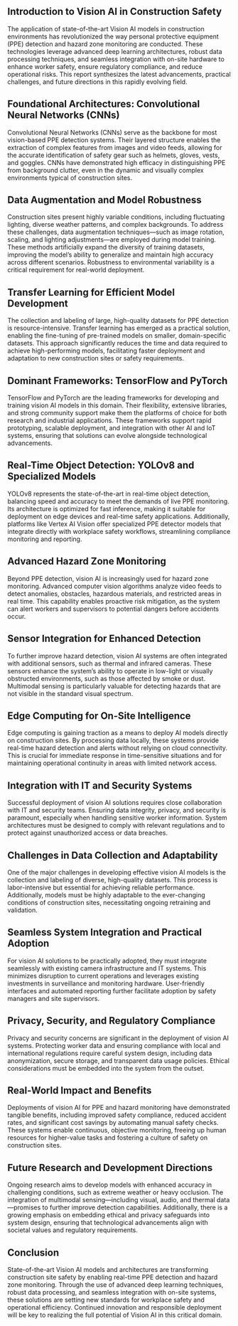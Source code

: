 ## Introduction to Vision AI in Construction Safety
The application of state-of-the-art Vision AI models in construction environments has revolutionized the way personal protective equipment (PPE) detection and hazard zone monitoring are conducted. These technologies leverage advanced deep learning architectures, robust data processing techniques, and seamless integration with on-site hardware to enhance worker safety, ensure regulatory compliance, and reduce operational risks. This report synthesizes the latest advancements, practical challenges, and future directions in this rapidly evolving field.

## Foundational Architectures: Convolutional Neural Networks (CNNs)
Convolutional Neural Networks (CNNs) serve as the backbone for most vision-based PPE detection systems. Their layered structure enables the extraction of complex features from images and video feeds, allowing for the accurate identification of safety gear such as helmets, gloves, vests, and goggles. CNNs have demonstrated high efficacy in distinguishing PPE from background clutter, even in the dynamic and visually complex environments typical of construction sites.

## Data Augmentation and Model Robustness
Construction sites present highly variable conditions, including fluctuating lighting, diverse weather patterns, and complex backgrounds. To address these challenges, data augmentation techniques—such as image rotation, scaling, and lighting adjustments—are employed during model training. These methods artificially expand the diversity of training datasets, improving the model’s ability to generalize and maintain high accuracy across different scenarios. Robustness to environmental variability is a critical requirement for real-world deployment.

## Transfer Learning for Efficient Model Development
The collection and labeling of large, high-quality datasets for PPE detection is resource-intensive. Transfer learning has emerged as a practical solution, enabling the fine-tuning of pre-trained models on smaller, domain-specific datasets. This approach significantly reduces the time and data required to achieve high-performing models, facilitating faster deployment and adaptation to new construction sites or safety requirements.

## Dominant Frameworks: TensorFlow and PyTorch
TensorFlow and PyTorch are the leading frameworks for developing and training vision AI models in this domain. Their flexibility, extensive libraries, and strong community support make them the platforms of choice for both research and industrial applications. These frameworks support rapid prototyping, scalable deployment, and integration with other AI and IoT systems, ensuring that solutions can evolve alongside technological advancements.

## Real-Time Object Detection: YOLOv8 and Specialized Models
YOLOv8 represents the state-of-the-art in real-time object detection, balancing speed and accuracy to meet the demands of live PPE monitoring. Its architecture is optimized for fast inference, making it suitable for deployment on edge devices and real-time safety applications. Additionally, platforms like Vertex AI Vision offer specialized PPE detector models that integrate directly with workplace safety workflows, streamlining compliance monitoring and reporting.

## Advanced Hazard Zone Monitoring
Beyond PPE detection, vision AI is increasingly used for hazard zone monitoring. Advanced computer vision algorithms analyze video feeds to detect anomalies, obstacles, hazardous materials, and restricted areas in real time. This capability enables proactive risk mitigation, as the system can alert workers and supervisors to potential dangers before accidents occur.

## Sensor Integration for Enhanced Detection
To further improve hazard detection, vision AI systems are often integrated with additional sensors, such as thermal and infrared cameras. These sensors enhance the system’s ability to operate in low-light or visually obstructed environments, such as those affected by smoke or dust. Multimodal sensing is particularly valuable for detecting hazards that are not visible in the standard visual spectrum.

## Edge Computing for On-Site Intelligence
Edge computing is gaining traction as a means to deploy AI models directly on construction sites. By processing data locally, these systems provide real-time hazard detection and alerts without relying on cloud connectivity. This is crucial for immediate response in time-sensitive situations and for maintaining operational continuity in areas with limited network access.

## Integration with IT and Security Systems
Successful deployment of vision AI solutions requires close collaboration with IT and security teams. Ensuring data integrity, privacy, and security is paramount, especially when handling sensitive worker information. System architectures must be designed to comply with relevant regulations and to protect against unauthorized access or data breaches.

## Challenges in Data Collection and Adaptability
One of the major challenges in developing effective vision AI models is the collection and labeling of diverse, high-quality datasets. This process is labor-intensive but essential for achieving reliable performance. Additionally, models must be highly adaptable to the ever-changing conditions of construction sites, necessitating ongoing retraining and validation.

## Seamless System Integration and Practical Adoption
For vision AI solutions to be practically adopted, they must integrate seamlessly with existing camera infrastructure and IT systems. This minimizes disruption to current operations and leverages existing investments in surveillance and monitoring hardware. User-friendly interfaces and automated reporting further facilitate adoption by safety managers and site supervisors.

## Privacy, Security, and Regulatory Compliance
Privacy and security concerns are significant in the deployment of vision AI systems. Protecting worker data and ensuring compliance with local and international regulations require careful system design, including data anonymization, secure storage, and transparent data usage policies. Ethical considerations must be embedded into the system from the outset.

## Real-World Impact and Benefits
Deployments of vision AI for PPE and hazard monitoring have demonstrated tangible benefits, including improved safety compliance, reduced accident rates, and significant cost savings by automating manual safety checks. These systems enable continuous, objective monitoring, freeing up human resources for higher-value tasks and fostering a culture of safety on construction sites.

## Future Research and Development Directions
Ongoing research aims to develop models with enhanced accuracy in challenging conditions, such as extreme weather or heavy occlusion. The integration of multimodal sensing—including visual, audio, and thermal data—promises to further improve detection capabilities. Additionally, there is a growing emphasis on embedding ethical and privacy safeguards into system design, ensuring that technological advancements align with societal values and regulatory requirements.

## Conclusion
State-of-the-art Vision AI models and architectures are transforming construction site safety by enabling real-time PPE detection and hazard zone monitoring. Through the use of advanced deep learning techniques, robust data processing, and seamless integration with on-site systems, these solutions are setting new standards for workplace safety and operational efficiency. Continued innovation and responsible deployment will be key to realizing the full potential of Vision AI in this critical domain.
